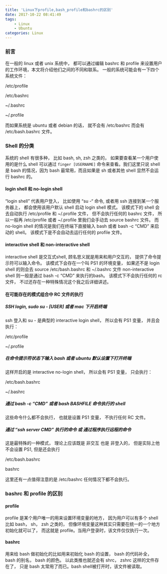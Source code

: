```yaml
---
title: 'Linux下profile,bash_profile和bashrc的区别'
date: 2017-10-22 08:41:49
tags:
    - Linux
    - Ubuntu
categories: Linux
---
```

### 前言
在一般的 linux 或者 unix 系统中， 都可以通过编辑 bashrc 和 profile 来设置用户的工作环境，本文将介绍他们之间的不同和联系。 一般的系统可能会有一下四个系统文件：

/etc/profile

/etc/bashrc

~/.bashrc

~/.profile

而如果系统是 ubuntu 或者 debian 的话， 就不会有 /etc/bashrc 而会有 /etc/bash.bashrc 文件。

### Shell 的分类
系统的 shell 有很多种， 比如 bash, sh, zsh 之类的， 如果要查看某一个用户使用的是什么 shell 可以通过 `finger [USERNAME]` 命令来查看。我们这里只说 shell 是 bash 的情况，因为 bash 最常用，而且如果是 sh 或者其他 shell 显然不会运行 bashrc 的。

#### login shell 和 no-login shell
“login shell” 代表用户登入， 比如使用 “su -“ 命令, 或者用 ssh 连接到某一个服务器上， 都会使用该用户默认 shell 启动 login shell 模式。 该模式下的 shell 会去自动执行 /etc/profile 和 ~/.profile 文件， 但不会执行任何的 bashrc 文件， 所以一般再 /etc/profile 或者 ~/.profile 里我们会手动去 source bashrc 文件。 而 no-login shell 的情况是我们在终端下直接输入 bash 或者 bash -c “CMD” 来启动的 shell。 该模式下是不会自动去运行任何的 profile 文件。

#### interactive shell 和 non-interactive shell
interactive shell 是交互式shell, 顾名思义就是用来和用户交互的， 提供了命令提示符可以输入命令。 该模式下会存在一个叫 PS1 的环境变量， 如果还不是 login shell 的则会去 source /etc/bash.bashrc 和 ~/.bashrc 文件 non-interactive shell 则一般是通过 bash -c “CMD” 来执行的bash。 该模式下不会执行任何的 rc 文件， 不过还存在一种特殊情况这个我之后详细讲述。

#### 在可能存在的模式组合中 RC 文件的执行

##### SSH login, sudo su - [USER] 或者 mac 下开启终端
ssh 登入和 su - 是典型的 interactive login shell， 所以会有 PS1 变量， 并且会执行：

/etc/profile

~/.profile

##### 在命令提示符状态下输入 bash 或者 ubuntu 默认设置下打开终端
这样开启的是 interactive no-login shell， 所以会有 PS1 变量， 只会执行：

/etc/bash.bashrc

~/.bashrc

##### 通过 bash -c “CMD” 或者 bash BASHFILE 命令执行的 shell
这些命令什么都不会执行， 也就是设置 PS1 变量， 不执行任何 RC 文件。

##### 通过 “ssh server CMD” 执行的命令 或 通过程序执行远程的命令
这是最特殊的一种模式， 理论上应该既是 非交互 也是 非登入的， 但是实际上他不会设置 PS1, 但是还会执行

/etc/bash.bashrc

bashrc

这里还有一点值得注意的是 /etc/bashrc 任何情况下都不会执行。

### bashrc 和 profile 的区别

#### profile
profile 是某个用户唯一的用来设置环境变量的地方， 因为用户可以有多个 shell 比如 bash， sh， zsh 之类的， 但像环境变量这种其实只需要在统一的一个地方初始化就可以了， 而这就是 profile。当用户登录时，该文件仅仅执行一次。

#### bashrc
用来给 bash 做初始化的比如用来初始化 bash 的设置， bash 的代码补全， bash 的别名， bash 的颜色。 以此类推也就还会有 shrc， zshrc 这样的文件存在了， 只是 bash 太常用了而已。bash shell被打开时，该文件被读取。 
